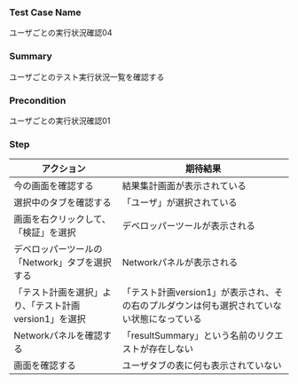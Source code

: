 ### Test Case Name
ユーザごとの実行状況確認04

### Summary
ユーザごとのテスト実行状況一覧を確認する

### Precondition
ユーザごとの実行状況確認01

### Step
| アクション      | 期待結果            |
|------------|-----------------|
| 今の画面を確認する | 結果集計画面が表示されている |
| 選択中のタブを確認する | 「ユーザ」が選択されている |
| 画面を右クリックして、「検証」を選択 | デベロッパーツールが表示される |
| デベロッパーツールの「Network」タブを選択する | Networkパネルが表示される |
| 「テスト計画を選択」より、「テスト計画version1」を選択 | 「テスト計画version1」が表示され、その右のプルダウンは何も選択されていない状態になっている |
| Networkパネルを確認する | 「resultSummary」という名前のリクエストが存在しない |
| 画面を確認する | ユーザタブの表に何も表示されていない |
